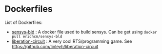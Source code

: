 # Dockerfiles

List of Dockerfiles:
  - [sensys-bld](sensys-bld/Dockerfile) : A docker file used to build sensys. Can be get using `docker pull erichcm/sensys-bld`
  - [liberation-circuit](liberation-circuit/Dockerfile) : A very cool RTS/programming game. See https://github.com/linleyh/liberation-circuit
